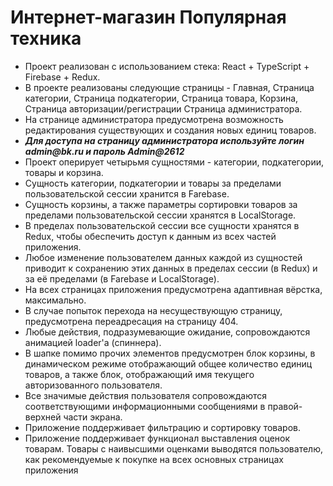 <h1>Интернет-магазин Популярная техника</h1>
<ul>
    <li>Проект реализован с использованием стека: React + TypeScript + Firebase + Redux.</li>
    <li>В проекте реализованы следующие страницы - Главная, Страница категории, Страница подкатегории, Страница товара, Корзина, Страница авторизации/регистрации Страница администратора.</li>
    <li>На странице администратора предусмотрена возможность редактирования существующих и создания новых единиц товаров.</li>
    <li><b><i>Для доступа на страницу администратора используйте логин admin@bk.ru и пароль Admin@2612</i></b></li>
    <li>Проект оперирует четырьмя сущностями - категории, подкатегории, товары и корзина.</li>
    <li>Сущность категории, подкатегории и товары за пределами пользовательской сессии хранится в Farebase.</li>
    <li>Сущность корзины, а также параметры сортировки товаров за пределами пользовательской сессии хранятся в LocalStorage.</li>
    <li>В пределах пользовательской сессии все сущности хранятся в Redux, чтобы обеспечить доступ к данным из всех частей приложения.</li>
    <li>Любое изменение пользователем данных каждой из сущностей приводит к сохранению этих данных в пределах сессии (в Redux) и за её пределами (в Farebase и LocalStorage).</li>
    <li>На всех страницах приложения предусмотрена адаптивная вёрстка, максимально.</li>
    <li>В случае попыток перехода на несуществующую страницу, предусмотрена переадресация на страницу 404.</li>
    <li>Любые действия, подразумевающие ожидание, сопровождаются анимацией loader'а (спиннера).</li>
    <li>В шапке помимо прочих элементов предусмотрен блок корзины, в динамическом режиме отображающий общее количество единиц товаров, а также блок, отображающий имя текущего авторизованного пользователя.</li>
    <li>Все значимые действия пользователя сопровождаются соответствующими информационными сообщениями в правой-верхней части экрана.</li>
    <li>Приложение поддерживает фильтрацию и сортировку товаров.</li>
    <li>Приложение поддерживает функционал выставления оценок товарам. Товары с наивысшими оценками выводятся пользователю, как рекомендуемые к покупке на всех основных страницах приложения</li>
</ul>